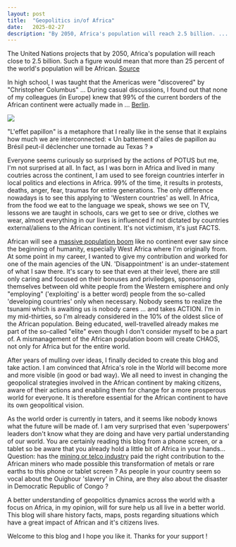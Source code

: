 ```yaml
---
layout: post
title:  "Geopolitics in/of Africa"
date:   2025-02-27
description: "By 2050, Africa's population will reach 2.5 billion. ... One person out of 4 will be African"
---
```


<p class="intro"><span class="dropcap">T</span>he United Nations projects that by 2050, Africa's population will reach close to 2.5 billion. Such a figure would mean that more than 25 percent of the world's population will be African. <a href="https://www.imf.org/-/media/Files/Publications/Fandd/Article/2023/September/Picture-this-0923.ashx">Source</a></p>


In high school, I was taught that the Americas were "discovered" by "Christopher Columbus" ...
During casual discussions, I found out that none of my colleagues (in Europe) knew that 99% of the current borders of the African continent were actually made in ... <a href="https://en.wikipedia.org/wiki/Berlin_Conference">Berlin</a>.

<img src="{{ site.baseurl }}/assets/img/mansahmusa.jpg">

"L'effet papillon" is a metaphore that I really like in the sense that it explains how much we are interconnected: « Un battement d'ailes de papillon au Brésil peut-il déclencher une tornade au Texas ? »

Everyone seems curiously so surprised by the actions of POTUS but me, I'm not surprised at all. In fact, as I was born in Africa and lived in many coutries across the continent, I am used to see foreign countries interfer in local politics and elections in Africa. 99% of the time, it results in protests, deaths, anger, fear, traumas for entire generations. The only difference nowadays is to see this applying to 'Western countries' as well.
In Africa, from the food we eat to the language we speak, shows we see on TV, lessons we are taught in schools, cars we get to see or drive, clothes we wear, almost everything in our lives is influenced if not dictated by countries external/aliens to the African continent. It's not victimism, it's just FACTS.

African will see a <a href="https://www.theguardian.com/world/2022/oct/27/megalopolis-how-coastal-west-africa-will-shape-the-coming-century">massive population boom</a> like no continent ever saw since the beginning of humanity, especially West Africa where I'm originally from. At some point in my career, I wanted to give my contribution and worked for one of the main agencies of the UN. 'Disappointment' is an under-statement of what I saw there. It's scary to see that even at their level, there are still only caring and focused on their bonuses and priviledges, sponsoring themselves between old white people from the Western emisphere and only "employing" ('exploiting' is a better word) people from the so-called 'developing countries' only when necessary.
Nobody seems to realize the tsunami which is awaiting us is nobody cares ... and takes ACTION.
I'm in my mid-thirties, so I'm already considered in the 10% of the oldest slice of the African population. Being educated, well-travelled already makes me part of the so-called "elite" even though I don't consider myself to be a part of.
A mismanagement of the African population boom will create CHAOS, not only for Africa but for the entire world.

After years of mulling over ideas, I finally decided to create this blog and take action. I am convinced that Africa's role in the World will become more and more visible (in good or bad way). We all need to invest in changing the geopolical strategies involved in the African continent by making citizens, aware of their actions and enabling them for change for a more prosperous world for everyone. It is therefore essential for the African continent to have its own geopolitical vision.

As the world order is currently in taters, and it seems like nobody knows what the future will be made of. I am very surprised that even 'superpowers' leaders don't know what they are doing and have very partial understanding of our world.
You are certainly reading this blog from a phone screen, or a tablet so be aware that you already hold a little bit of Africa in your hands... Question: has the <a href="https://www.ft.com/content/bf4dafef-a61f-442b-9c4d-d87abdea86e3?utm_source=chatgpt.com"> mining or telco industry</a> paid the right contribution to the African miners who made possible this transformation of metals or rare earths to this phone or tablet screen ? As people in your country seem so vocal about the Ouighour 'slavery' in China, are they also about the disaster in Democratic Republic of Congo ?

A better understanding of geopolitics dynamics across the world with a focus on Africa, in my opinion, will for sure help us all live in a better world. This blog will share history facts, maps, posts regarding situations which have a great impact of African and it's citizens lives.

Welcome to this blog and I hope you like it. Thanks for your support !